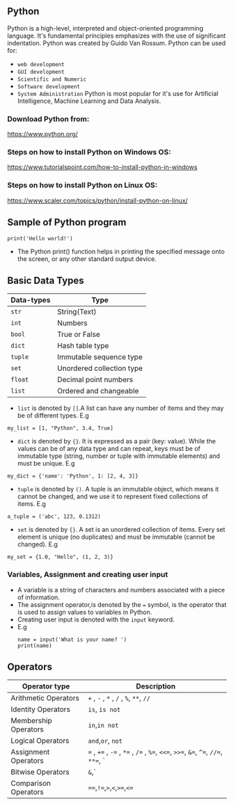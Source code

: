 ## Python
Python is a high-level, interpreted and object-oriented programming language.
It's fundamental principles emphasizes with the use of significant indentation.
Python was created by Guido Van Rossum.
Python can be used for:

* `web development`
* `GUI development`
* `Scientific and Numeric`
* `Software development`
* `System Administration`
Python is most popular for it's use for Artificial Intelligence, Machine Learning and Data Analysis.
 
### Download Python from:
https://www.python.org/

### Steps on how to install Python on Windows OS:
https://www.tutorialspoint.com/how-to-install-python-in-windows

### Steps on how to install Python on Linux OS:
https://www.scaler.com/topics/python/install-python-on-linux/

## Sample of Python program
```
print('Hello world!')
```
* The Python print() function helps in printing the specified message onto the screen, or any other standard output device.

## Basic Data Types

| Data-types | Type|
|----|----|
|`str` | String(Text)|
|`int` | Numbers|
|`bool` | True or False|
|`dict` | Hash table type|
|`tuple` |Immutable sequence type|
|`set` |Unordered collection type|
|`float`|Decimal point numbers|
|`list` |Ordered and changeable|

* `list` is denoted by `[]`.A list can have any number of items and they may be of different types.
E.g 
```
my_list = [1, "Python", 3.4, True]
```
* `dict` is denoted by `{}`. It is expressed as a pair (key: value). 
While the values can be of any data type and can repeat, keys must be of immutable type (string, number or tuple with immutable elements) and must be unique.
E.g 
```
my_dict = {'name': 'Python', 1: [2, 4, 3]}

```
* `tuple` is denoted by `()`. A tuple is an immutable object, which means it cannot be changed, and we use it to represent fixed collections of items.
E.g
```
a_tuple = ('abc', 123, 0.1312)
```
* `set` is denoted by `{}`. A set is an unordered collection of items. Every set element is unique (no duplicates) and must be immutable (cannot be changed).
E.g
```
my_set = {1.0, "Hello", (1, 2, 3)}
```


### Variables, Assignment and creating user input
* A variable is a string of characters and numbers associated with a piece of information.
* The assignment operator,is denoted by the `=` symbol, is the operator that is used to assign values to variables in Python.
* Creating user input is denoted with the `input` keyword.
* E.g
  ```
  name = input('What is your name? ')
  print(name)
  ```
## Operators

| Operator type | Description|
|----|-----|
| Arithmetic Operators| `+` , `-` , `*` , `/` , `%`, `**`, `//`|
| Identity Operators| `is`, `is not`|
| Membership Operators| `in`,`in not` |
| Logical Operators| `and`,`or`, `not`|
| Assignment Operators| `=` , `+=` , `-=` , `*=` , `/=` , `%=`, `<<=`, `>>=`, `&=`, `^=`, `//=`, `**=`, `|=` |
| Bitwise Operators| `&`,`|`,`^`,`~`,`<<`,`>>` |
| Comparison Operators| `==`,`!=`,`>`,`<`,`>=`,`<=`|


